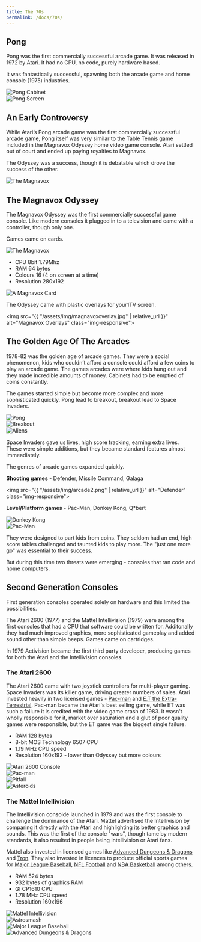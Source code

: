 ```yaml
---
title: The 70s
permalink: /docs/70s/
---
```


## Pong

<div class="row">
    <div class="col-md-6">        
        <p>Pong was the first commercially successful arcade game. It was released in 1972 by Atari. It had no CPU, no code, purely hardware based.  
        </p>
        <p>
        It was fantastically successful, spawning both the arcade game and home console (1975) industries.  
        </p>
        </div>        
        <div class="col-md-6">            
        <img src="{{ "/assets/img/pong.jpg" | relative_url }}" alt="Pong Cabinet" class="img-responsive">
    </div>
</div>
<centre><img src="{{ "/assets/img/pong2.png" | relative_url }}" alt="Pong Screen" class="img-responsive"></centre>  

## An Early Controversy

<div class="row">
    <div class="col-md-6">        
        <p>While Atari’s Pong arcade game was the first commercially successful arcade game, Pong itself was very similar to the Table Tennis game included in the Magnavox Odyssey home video game console. Atari settled out of court and ended up paying royalties to Magnavox.  
        </p>
        <p>
        The Odyssey was a success, though it is debatable which drove the success of the other.
        </p>
    </div>        
     <div class="col-md-6">            
        <img src="{{ "/assets/img/magnavox.jpg" | relative_url }}" alt="The Magnavox" class="img-responsive">
    </div>
</div>

## The Magnavox Odyssey

<div class="row">
    <div class="col-md-6">        
        <p>The Magnavox Odyssey was the first commercially successful game console. Like modern consoles it plugged in to a television and came with a controller, though only one.
        </p>
        <p>
        Games came on cards.
        </p>
        </div>        
        <div class="col-md-6">            
        <img src="{{ "/assets/img/magnavox.jpg" | relative_url }}" alt="The Magnavox" class="img-responsive">
    </div>
</div>

<div class="row">
    <div class="col-md-6">        
        <ul>
        <li>CPU 8bit 1.79Mhz</li>
        <li>RAM 64 bytes</li>
        <li>Colours 16 (4 on screen at a time)</li>
        <li>Resolution 280x192</li>
        </ul>
    </div>
    <div class="col-md-6">            
        <img src="{{ "/assets/img/magnavoxcard.jpg" | relative_url }}" alt="A Magnavox Card" class="img-responsive">
    </div>
</div>

The Odyssey came with plastic overlays for your1TV screen.  

<centre><img src="{{ "/assets/img/magnavoxoverlay.jpg" | relative_url }}" alt="Magnavox Overlays" class="img-responsive"></centre>

## The Golden Age Of The Arcades

1978-82 was the golden age of arcade games. They were a social phenomenon, kids who couldn’t afford a console could afford a few coins to play an arcade game. The games arcades were where kids hung out and they made incredible amounts of money. Cabinets had to be emptied of coins constantly.  

The games started simple but become more complex and more sophisticated quickly. Pong lead to breakout, breakout lead to Space Invaders.  

<div class="row">
    <div class="col-sm-4">        
    <img src="{{ "/assets/img/pong2.png" | relative_url }}" alt="Pong" class="img-responsive">
    </div>        
    <div class="col-sm-4">            
    <img src="{{ "/assets/img/arcade1.png" | relative_url }}" alt="Breakout" class="img-responsive">
    </div>  
    <div class="col-sm-4">            
    <img src="{{ "/assets/img/arcade3.jpg" | relative_url }}" alt="Aliens" class="img-responsive">
    </div>
</div>

Space Invaders gave us lives, high score tracking, earning extra lives. These were simple additions, but they became standard features almost immeadiately.  

The genres of arcade games expanded quickly.  

**Shooting games** - Defender, Missile Command, Galaga  

<centre><img src="{{ "/assets/img/arcade2.png" | relative_url }}" alt="Defender" class="img-responsive"></centre>

**Level/Platform games** - Pac-Man, Donkey Kong, Q*bert  

<div class="row">
    <div class="col-md-6">            
    <img src="{{ "/assets/img/arcade4.jpg" | relative_url }}" alt="Donkey Kong" class="img-responsive">
    </div>
    <div class="col-md-6">            
    <img src="{{ "/assets/img/arcade5.jpg" | relative_url }}" alt="Pac-Man" class="img-responsive">
    </div>
</div>

They were designed to part kids from coins. They seldom had an end, high score tables challenged and taunted kids to play more. The "just one more go" was essential to their success.  

But during this time two threats were emerging - consoles that ran code and home computers.  

## Second Generation Consoles

First generation consoles operated solely on hardware and this limited the possibilities.  

The Atari 2600 (1977) and the Mattel Intellivision (1979) were among the first consoles that had a CPU that software could be written for. Additonally they had much improved graphics, more sophisticated gameplay and added sound other than simple beeps. Games came on cartridges.  

In 1979 Activision became the first third party developer, producing games for both the Atari and the Intellivision consoles.  

### The Atari 2600

The Atari 2600 came with two joystick controllers for multi-player gaming. Space Invaders was its killer game, driving greater numbers of sales. Atari invested heavily in two licensed games - [Pac-man](https://en.wikipedia.org/wiki/Pac-Man_(Atari_2600)) and [E.T the Extra-Terrestrial](https://en.wikipedia.org/wiki/E.T._the_Extra-Terrestrial_(video_game)). Pac-man became the Atari's best selling game, while ET was such a failure it is credited with the video game crash of 1983. It wasn't wholly responsible for it, market over saturation and a glut of poor quality games were responsible, but the ET game was the biggest single failure.  

<div class="row">
    <div class="col-md-6">        
        <ul>
        <li>RAM 128 bytes</li>
        <li>8-bit MOS Technology 6507 CPU</li>
        <li>1.19 MHz CPU speed</li>
        <li>Resolution 160x192 - lower than Odyssey but more colours</li>
        </ul>
    </div>
    <div class="col-md-6">            
        <img src="{{ "/assets/img/atari.jpg" | relative_url }}" alt="Atari 2600 Console" class="img-responsive">
    </div>
</div>


<div class="row">
    <div class="col-sm-4">        
    <img src="{{ "/assets/img/atarig1.png" | relative_url }}" alt="Pac-man" class="img-responsive">
    </div>        
    <div class="col-sm-4">            
    <img src="{{ "/assets/img/atarig2.jpg" | relative_url }}" alt="Pitfall" class="img-responsive">
    </div>
    <div class="col-sm-4">            
    <img src="{{ "/assets/img/atarig3.png" | relative_url }}" alt="Asteroids" class="img-responsive">
    </div>
</div>

### The Mattel Intellivision

The Intellivision consolde launched in 1979 and was the first console to challenge the dominance of the Atari. Mattel advertised the 
Intellivision by comparing it directly with the Atari and highlighting its better graphics and sounds. This was the first of the console "wars", though tame by modern standards, it also resulted in people being Intellivision or Atari fans.

Mattel also invested in licensed games like [Advanced Dungeons & Dragons](https://en.wikipedia.org/wiki/Advanced_Dungeons_%26_Dragons:_Cloudy_Mountain) and [Tron](https://en.wikipedia.org/wiki/Tron:_Deadly_Discs). They also invested in licences to produce official sports games for [Major League Baseball](https://en.wikipedia.org/wiki/Baseball_(Intellivision_game)), [NFL Football](https://en.wikipedia.org/wiki/NFL_Football_(video_game)) and [NBA Basketball](https://en.wikipedia.org/wiki/Basketball_(Intellivision_game)) among others.


<div class="row">
    <div class="col-md-6">        
        <ul>
        <li>RAM 524 bytes</li>
        <li>932 bytes of graphics RAM</li>
        <li>GI CP1610 CPU</li>
        <li>1.78 MHz CPU speed</li>
        <li>Resolution 160x196</li>
        </ul>
    </div>
    <div class="col-md-6">            
        <img src="{{ "/assets/img/mattel.jpg" | relative_url }}" alt="Mattel Intellivision" class="img-responsive">
    </div>
</div>


<div class="row">
    <div class="col-sm-4">        
    <img src="{{ "/assets/img/mattel1.jpg" | relative_url }}" alt="Astrosmash" class="img-responsive">
    </div>        
    <div class="col-sm-4">            
    <img src="{{ "/assets/img/mattel2.png" | relative_url }}" alt="Major League Baseball" class="img-responsive">
    </div>
    <div class="col-sm-4">            
    <img src="{{ "/assets/img/mattel3.png" | relative_url }}" alt="Advanced Dungeons & Dragons" class="img-responsive">
    </div>
</div>


